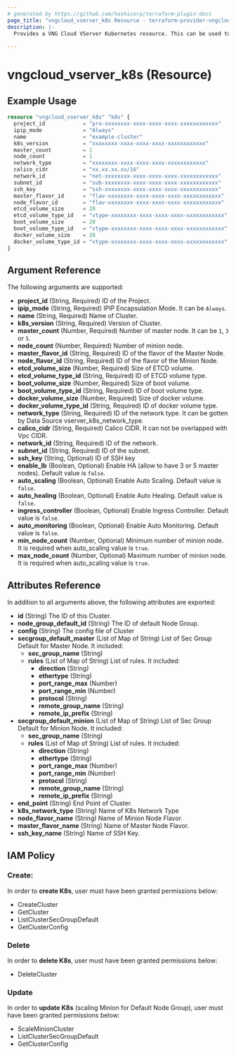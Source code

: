 ```yaml
---
# generated by https://github.com/hashicorp/terraform-plugin-docs
page_title: "vngcloud_vserver_k8s Resource - terraform-provider-vngcloud"
description: |-
  Provides a VNG Cloud VServer Kubernetes resource. This can be used to import, create, modify, and delete.
  
---
```


# vngcloud_vserver_k8s (Resource)



## Example Usage

```terraform
resource "vngcloud_vserver_k8s" "k8s" {
  project_id            = "pro-xxxxxxxx-xxxx-xxxx-xxxx-xxxxxxxxxxxx"
  ipip_mode             = "Always"
  name                  = "example-cluster"
  k8s_version           = "xxxxxxxx-xxxx-xxxx-xxxx-xxxxxxxxxxxx"
  master_count          = 1
  node_count            = 1
  network_type          = "xxxxxxxx-xxxx-xxxx-xxxx-xxxxxxxxxxxx"
  calico_cidr           = "xx.xx.xx.xx/16"
  network_id            = "net-xxxxxxxx-xxxx-xxxx-xxxx-xxxxxxxxxxxx"
  subnet_id             = "sub-xxxxxxxx-xxxx-xxxx-xxxx-xxxxxxxxxxxx"
  ssh_key               = "ssh-xxxxxxxx-xxxx-xxxx-xxxx-xxxxxxxxxxxx"
  master_flavor_id      = "flav-xxxxxxxx-xxxx-xxxx-xxxx-xxxxxxxxxxxx"
  node_flavor_id        = "flav-xxxxxxxx-xxxx-xxxx-xxxx-xxxxxxxxxxxx"
  etcd_volume_size      = 20
  etcd_volume_type_id   = "vtype-xxxxxxxx-xxxx-xxxx-xxxx-xxxxxxxxxxxx"
  boot_volume_size      = 20
  boot_volume_type_id   = "vtype-xxxxxxxx-xxxx-xxxx-xxxx-xxxxxxxxxxxx"
  docker_volume_size    = 20
  docker_volume_type_id = "vtype-xxxxxxxx-xxxx-xxxx-xxxx-xxxxxxxxxxxx"
}

```

## Argument Reference

The following arguments are supported:

- **project_id** (String, Required) ID of the Project.
- **ipip_mode** (String, Required) IPIP Encapsulation Mode. It can be `Always`.
- **name** (String, Required) Name of Cluster.
- **k8s_version** (String, Required) Version of Cluster.
- **master_count** (Number, Required) Number of master node. It can be `1`, `3` or `5`.
- **node_count** (Number, Required) Number of minion node.
- **master_flavor_id** (String, Required) ID of the flavor of the Master Node.
- **node_flavor_id** (String, Required) ID of the flavor of the Minion Node.
- **etcd_volume_size** (Number, Required) Size of ETCD volume.
- **etcd_volume_type_id** (String, Required) ID of ETCD volume type.
- **boot_volume_size** (Number, Required) Size of boot volume.
- **boot_volume_type_id** (String, Required) ID of boot volume type.
- **docker_volume_size** (Number, Required) Size of docker volume.
- **docker_volume_type_id** (String, Required) ID of docker volume type.
- **network_type** (String, Required) ID of the network type. It can be gotten by Data Source vserver_k8s_network_type.
- **calico_cidr** (String, Required) Calico CIDR. It can not be overlapped with Vpc CIDR.
- **network_id** (String, Required) ID of the network.
- **subnet_id** (String, Required) ID of the subnet.
- **ssh_key** (String, Optional) ID of SSH key
- **enable_lb** (Boolean, Optional) Enable HA (allow to have 3 or 5 master nodes). Default value is `false`.
- **auto_scaling** (Boolean, Optional) Enable Auto Scaling. Default value is `false`.
- **auto_healing** (Boolean, Optional) Enable Auto Healing. Default value is `false`.
- **ingress_controller** (Boolean, Optional) Enable Ingress Controller. Default value is `false`.
- **auto_monitoring** (Boolean, Optional) Enable Auto Monitoring. Default value is `false`.
- **min_node_count** (Number, Optional) Minimum number of minion node. It is required when auto_scaling value is `true`.
- **max_node_count** (Number, Optional) Maximum number of minion node. It is required when auto_scaling value is `true`.
  
## Attributes Reference

In addition to all arguments above, the following attributes are exported:
- **id** (String) The ID of this Cluster.
- **node_group_default_id** (String) The ID of default Node Group.
- **config** (String) The config file of Cluster
- **secgroup_default_master** (List of Map of String) List of Sec Group Default for Master Node. It included:
    -  **sec_group_name** (String)
    - **rules** (List of Map of String) List of rules. It included:
        -  **direction** (String)
        -  **ethertype** (String)
        -  **port_range_max** (Number)
        -  **port_range_min** (Number)
        -  **protocol** (String)
        -  **remote_group_name** (String)
        -  **remote_ip_prefix** (String)
- **secgroup_default_minion** (List of Map of String) List of Sec Group Default for Minion Node. It included:
  -  **sec_group_name** (String)
  - **rules** (List of Map of String) List of rules. It included:
    -  **direction** (String)
    -  **ethertype** (String)
    -  **port_range_max** (Number)
    -  **port_range_min** (Number)
    -  **protocol** (String)
    -  **remote_group_name** (String)
    -  **remote_ip_prefix** (String)
- **end_point** (String) End Point of Cluster.
- **k8s_network_type** (String) Name of K8s Network Type
- **node_flavor_name** (String) Name of Minion Node Flavor.
- **master_flavor_name** (String) Name of Master Node Flavor.
- **ssh_key_name** (String) Name of SSH Key.

## IAM Policy
### Create: 
In order to **create K8s**, user must have been granted permissions below:
  - CreateCluster
  - GetCluster
  - ListClusterSecGroupDefault
  - GetClusterConfig

### Delete
In order to **delete K8s**, user must have been granted permissions below:
- DeleteCluster

### Update
In order to **update K8s** (scaling Minion for Default Node Group), user must have been granted permissions below:
  - ScaleMinionCluster
  - ListClusterSecGroupDefault
  - GetClusterConfig